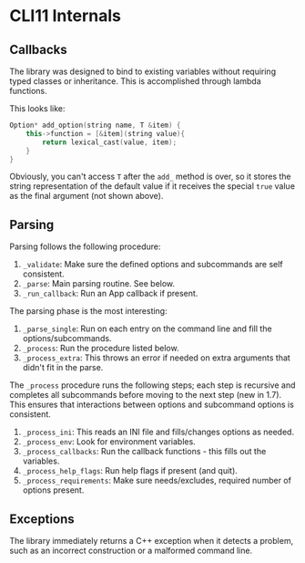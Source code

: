 # CLI11 Internals

## Callbacks

The library was designed to bind to existing variables without requiring typed
classes or inheritance. This is accomplished through lambda functions.

This looks like:

```cpp
Option* add_option(string name, T &item) {
    this->function = [&item](string value){
        return lexical_cast(value, item);
    }
}
```

Obviously, you can't access `T` after the `add_` method is over, so it stores
the string representation of the default value if it receives the special `true`
value as the final argument (not shown above).

## Parsing

Parsing follows the following procedure:

1. `_validate`: Make sure the defined options and subcommands are self
   consistent.
2. `_parse`: Main parsing routine. See below.
3. `_run_callback`: Run an App callback if present.

The parsing phase is the most interesting:

1. `_parse_single`: Run on each entry on the command line and fill the
   options/subcommands.
2. `_process`: Run the procedure listed below.
3. `_process_extra`: This throws an error if needed on extra arguments that
   didn't fit in the parse.

The `_process` procedure runs the following steps; each step is recursive and
completes all subcommands before moving to the next step (new in 1.7). This
ensures that interactions between options and subcommand options is consistent.

1. `_process_ini`: This reads an INI file and fills/changes options as needed.
2. `_process_env`: Look for environment variables.
3. `_process_callbacks`: Run the callback functions - this fills out the
   variables.
4. `_process_help_flags`: Run help flags if present (and quit).
5. `_process_requirements`: Make sure needs/excludes, required number of options
   present.

## Exceptions

The library immediately returns a C++ exception when it detects a problem, such
as an incorrect construction or a malformed command line.
